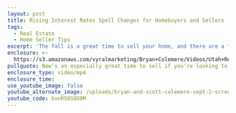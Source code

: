 ```yaml
---
layout: post
title: Rising Interest Rates Spell Changes for Homebuyers and Sellers
tags:
  - Real Estate
  - Home Seller Tips
excerpt: 'The fall is a great time to sell your home, and there are a few reasons why.'
enclosure: >-
  https://s3.amazonaws.com/vyralmarketing/Bryan+Colemere/Videos/Utah+Real+Estate+-+What+Makes+Fall+a+Great+Time+to+Put+Your+Home+on+the+Market%253F.mp4
pullquote: Now’s an especially great time to sell if you’re looking to move up.
enclosure_type: video/mp4
enclosure_time:
use_youtube_image: false
youtube_alternate_image: /uploads/bryan-and-scott-colemere-sept-2-screen-shot-no-play.jpg
youtube_code: bxnR50SQO8M
---
```

